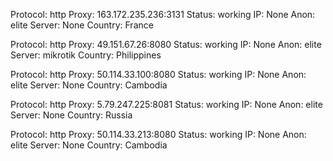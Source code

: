 Protocol: http
Proxy: 163.172.235.236:3131
Status: working
IP: None
Anon: elite
Server: None
Country: France

Protocol: http
Proxy: 49.151.67.26:8080
Status: working
IP: None
Anon: elite
Server: mikrotik
Country: Philippines

Protocol: http
Proxy: 50.114.33.100:8080
Status: working
IP: None
Anon: elite
Server: None
Country: Cambodia

Protocol: http
Proxy: 5.79.247.225:8081
Status: working
IP: None
Anon: elite
Server: None
Country: Russia

Protocol: http
Proxy: 50.114.33.213:8080
Status: working
IP: None
Anon: elite
Server: None
Country: Cambodia

